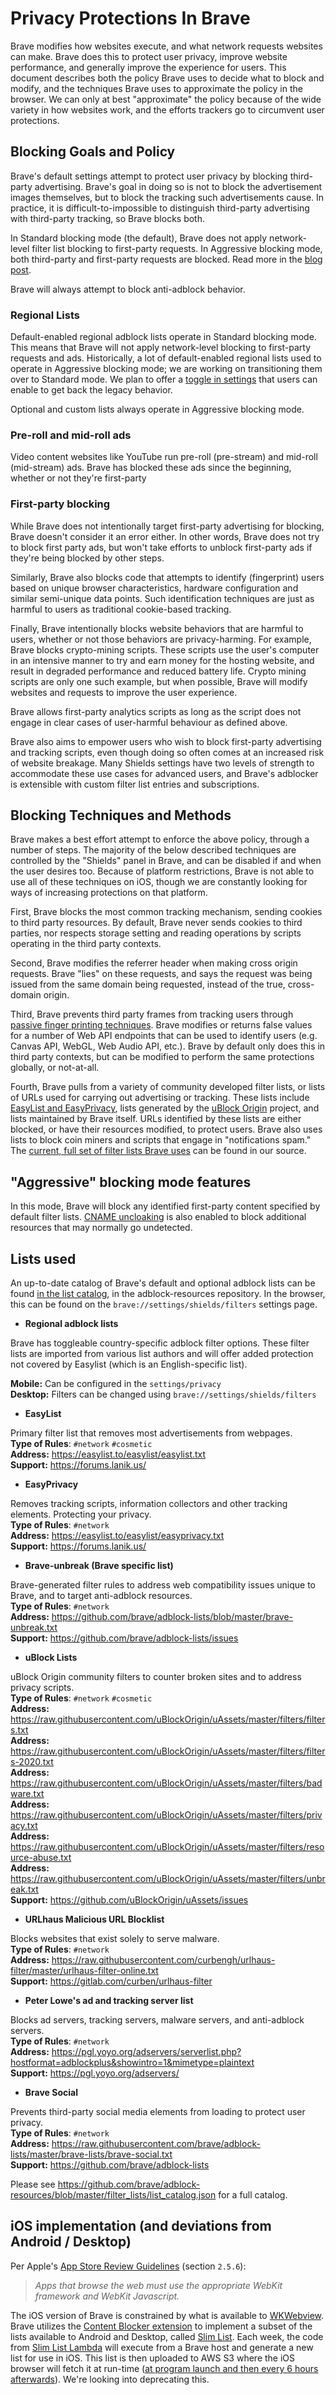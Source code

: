 # Privacy Protections In Brave

Brave modifies how websites execute, and what network requests websites can make.  Brave does this to protect user privacy, improve website performance, and generally improve the experience for users.  This document describes both the policy Brave uses to decide what to block and modify, and the techniques Brave uses to approximate the policy in the browser.  We can only at best "approximate" the policy because of the wide variety in how websites work, and the efforts trackers go to circumvent user protections.

## Blocking Goals and Policy

Brave's default settings attempt to protect user privacy by blocking third-party advertising.  Brave's goal in doing so is not to block the advertisement images themselves, but to block the tracking such advertisements cause. In practice, it is difficult-to-impossible to distinguish third-party advertising with third-party tracking, so Brave blocks both.

In Standard blocking mode (the default), Brave does not apply network-level filter list blocking to first-party requests. In Aggressive blocking mode, both third-party and first-party requests are blocked. Read more in the [blog post](https://brave.com/privacy-updates/9-web-compat-blocking/).

Brave will always attempt to block anti-adblock behavior. 

### Regional Lists

Default-enabled regional adblock lists operate in Standard blocking mode. This means that Brave will not apply network-level blocking to first-party requests and ads. Historically, a lot of default-enabled regional lists used to operate in Aggressive blocking mode; we are working on transitioning them over to Standard mode. We plan to offer a [toggle in settings](https://github.com/brave/brave-browser/issues/40870) that users can enable to get back the legacy behavior.

Optional and custom lists always operate in Aggressive blocking mode.

### Pre-roll and mid-roll ads

Video content websites like YouTube run pre-roll (pre-stream) and mid-roll (mid-stream) ads. Brave has blocked these ads since the beginning, whether or not they're first-party

### First-party blocking

While Brave does not intentionally target first-party advertising for blocking, Brave doesn't consider it an error either.  In other words, Brave does not try to block first party ads, but won't take efforts to unblock first-party ads if they're being blocked by other steps.

Similarly, Brave also blocks code that attempts to identify (fingerprint) users based on unique browser characteristics, hardware configuration and similar semi-unique data points.  Such identification techniques are just as harmful to users as traditional cookie-based tracking.

Finally, Brave intentionally blocks website behaviors that are harmful to users, whether or not those behaviors are privacy-harming.  For example, Brave blocks crypto-mining scripts.  These scripts use the user's computer in an intensive manner to try and earn money for the hosting website, and result in degraded performance and reduced battery life.  Crypto mining scripts are only one such example, but when possible, Brave will modify websites and requests to improve the user experience.

Brave allows first-party analytics scripts as long as the script does not engage in clear cases of user-harmful behaviour as defined above.

Brave also aims to empower users who wish to block first-party advertising and tracking scripts, even though doing so often comes at an increased risk of website breakage. Many Shields settings have two levels of strength to accommodate these use cases for advanced users, and Brave's adblocker is extensible with custom filter list entries and subscriptions.

## Blocking Techniques and Methods

Brave makes a best effort attempt to enforce the above policy, through a number of steps.  The majority of the below described techniques are controlled by the "Shields" panel in Brave, and can be disabled if and when the user desires too.  Because of platform restrictions, Brave is not able to use all of these techniques on iOS, though we are constantly looking for ways of increasing protections on that platform.

First, Brave blocks the most common tracking mechanism, sending cookies to third party resources.  By default, Brave never sends cookies to third parties, nor respects storage setting and reading operations by scripts operating in the third party contexts.

Second, Brave modifies the referrer header when making cross origin requests.  Brave "lies" on these requests, and says the request was being issued from the same domain being requested, instead of the true, cross-domain origin.

Third, Brave prevents third party frames from tracking users through [passive finger printing techniques](https://github.com/brave/brave-browser/wiki/Fingerprinting-Protections).  Brave modifies or returns false values for a number of Web API endpoints that can be used to identify users (e.g. Canvas API, WebGL, Web Audio API, etc.).  Brave by default only does this in third party contexts, but can be modified to perform the same protections globally, or not-at-all.

Fourth, Brave pulls from a variety of community developed filter lists, or lists of URLs used for carrying out advertising or tracking.  These lists include [EasyList and EasyPrivacy](https://github.com/easylist/easylist), lists generated by the [uBlock Origin](https://github.com/uBlockOrigin) project, and lists maintained by Brave itself.  URLs identified by these lists are either blocked, or have their resources modified, to protect users. Brave also uses lists to block coin miners and scripts that engage in "notifications spam."  The [current, full set of filter lists Brave uses](https://github.com/brave/adblock-resources/blob/master/filter_lists/list_catalog.json) can be found in our source.

## "Aggressive" blocking mode features

In this mode, Brave will block any identified first-party content specified by default filter lists. [CNAME uncloaking](https://brave.com/privacy-updates/6-cname-trickery/) is also enabled to block additional resources that may normally go undetected.

## Lists used

An up-to-date catalog of Brave's default and optional adblock lists can be found [in the list catalog](https://github.com/brave/adblock-resources/blob/master/filter_lists/list_catalog.json), in the adblock-resources repository. In the browser, this can be found on the `brave://settings/shields/filters` settings page.

* **Regional adblock lists**

Brave has toggleable country-specific adblock filter options. These filter lists are imported from various list authors and will offer added protection not covered by Easylist (which is an English-specific list).

**Mobile:** Can be configured in the `settings/privacy`<br> 
**Desktop:** Filters can be changed using `brave://settings/shields/filters`<br>

* **EasyList**

Primary filter list that removes most advertisements from webpages.<br>
**Type of Rules**: `#network` `#cosmetic`<br>
**Address:** https://easylist.to/easylist/easylist.txt<br>
**Support:** https://forums.lanik.us/

* **EasyPrivacy**

Removes tracking scripts, information collectors and other tracking elements. Protecting your privacy.<br>
**Type of Rules**: `#network`<br>
**Address:** https://easylist.to/easylist/easyprivacy.txt<br>
**Support:** https://forums.lanik.us/

* **Brave-unbreak (Brave specific list)**

Brave-generated filter rules to address web compatibility issues unique to Brave, and to target anti-adblock resources.<br>
**Type of Rules**: `#network`<br>
**Address:** https://github.com/brave/adblock-lists/blob/master/brave-unbreak.txt<br>
**Support:** https://github.com/brave/adblock-lists/issues

* **uBlock Lists**

uBlock Origin community filters to counter broken sites and to address privacy scripts.<br>
**Type of Rules**: `#network` `#cosmetic`<br>
**Address:** https://raw.githubusercontent.com/uBlockOrigin/uAssets/master/filters/filters.txt<br>
**Address:** https://raw.githubusercontent.com/uBlockOrigin/uAssets/master/filters/filters-2020.txt<br>
**Address:** https://raw.githubusercontent.com/uBlockOrigin/uAssets/master/filters/badware.txt<br>
**Address:** https://raw.githubusercontent.com/uBlockOrigin/uAssets/master/filters/privacy.txt<br>
**Address:** https://raw.githubusercontent.com/uBlockOrigin/uAssets/master/filters/resource-abuse.txt<br>
**Address:** https://raw.githubusercontent.com/uBlockOrigin/uAssets/master/filters/unbreak.txt<br>
**Support:** https://github.com/uBlockOrigin/uAssets/issues

* **URLhaus Malicious URL Blocklist**

Blocks websites that exist solely to serve malware.<br>
**Type of Rules**: `#network`<br>
**Address:** https://raw.githubusercontent.com/curbengh/urlhaus-filter/master/urlhaus-filter-online.txt<br>
**Support:** https://gitlab.com/curben/urlhaus-filter

* **Peter Lowe's ad and tracking server list**

Blocks ad servers, tracking servers, malware servers, and anti-adblock servers.<br>
**Type of Rules**: `#network`<br>
**Address:** https://pgl.yoyo.org/adservers/serverlist.php?hostformat=adblockplus&showintro=1&mimetype=plaintext<br>
**Support:** https://pgl.yoyo.org/adservers/

* **Brave Social**

Prevents third-party social media elements from loading to protect user privacy.<br>
**Type of Rules**: `#network`<br>
**Address:** https://raw.githubusercontent.com/brave/adblock-lists/master/brave-lists/brave-social.txt<br>
**Support:** https://github.com/brave/adblock-lists

Please see https://github.com/brave/adblock-resources/blob/master/filter_lists/list_catalog.json for a full catalog.

## iOS implementation (and deviations from Android / Desktop)
Per Apple's [App Store Review Guidelines](https://developer.apple.com/app-store/review/guidelines/#software-requirements) (section `2.5.6`):
> _Apps that browse the web must use the appropriate WebKit framework and WebKit Javascript._

The iOS version of Brave is constrained by what is available to [WKWebview](https://developer.apple.com/documentation/webkit/wkwebview). Brave utilizes the [Content Blocker extension](https://developer.apple.com/library/archive/documentation/General/Conceptual/ExtensibilityPG/ContentBlocker.html) to implement a subset of the lists available to Android and Desktop, called [Slim List](https://github.com/brave/slim-list-lambda). Each week, the code from [Slim List Lambda](https://github.com/brave/slim-list-lambda) will execute from a Brave host and generate a new list for use in iOS. This list is then uploaded to AWS S3 where the iOS browser will fetch it at run-time ([at program launch and then every 6 hours afterwards](https://github.com/brave/brave-ios/pull/3130)). We're looking into deprecating this.